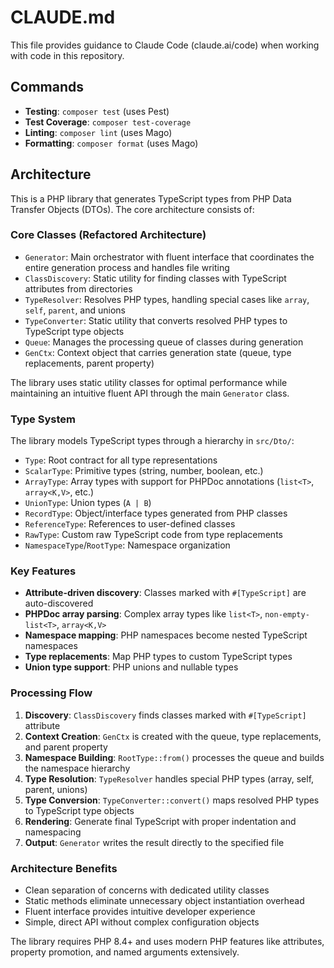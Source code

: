 # CLAUDE.md

This file provides guidance to Claude Code (claude.ai/code) when working with code in this repository.

## Commands

- **Testing**: `composer test` (uses Pest)
- **Test Coverage**: `composer test-coverage`
- **Linting**: `composer lint` (uses Mago)
- **Formatting**: `composer format` (uses Mago)

## Architecture

This is a PHP library that generates TypeScript types from PHP Data Transfer Objects (DTOs). The core architecture consists of:

### Core Classes (Refactored Architecture)
- `Generator`: Main orchestrator with fluent interface that coordinates the entire generation process and handles file writing
- `ClassDiscovery`: Static utility for finding classes with TypeScript attributes from directories
- `TypeResolver`: Resolves PHP types, handling special cases like `array`, `self`, `parent`, and unions
- `TypeConverter`: Static utility that converts resolved PHP types to TypeScript type objects
- `Queue`: Manages the processing queue of classes during generation
- `GenCtx`: Context object that carries generation state (queue, type replacements, parent property)

The library uses static utility classes for optimal performance while maintaining an intuitive fluent API through the main `Generator` class.

### Type System
The library models TypeScript types through a hierarchy in `src/Dto/`:
- `Type`: Root contract for all type representations
- `ScalarType`: Primitive types (string, number, boolean, etc.)
- `ArrayType`: Array types with support for PHPDoc annotations (`list<T>`, `array<K,V>`, etc.)
- `UnionType`: Union types (`A | B`)
- `RecordType`: Object/interface types generated from PHP classes
- `ReferenceType`: References to user-defined classes
- `RawType`: Custom raw TypeScript code from type replacements
- `NamespaceType`/`RootType`: Namespace organization

### Key Features
- **Attribute-driven discovery**: Classes marked with `#[TypeScript]` are auto-discovered
- **PHPDoc array parsing**: Complex array types like `list<T>`, `non-empty-list<T>`, `array<K,V>`
- **Namespace mapping**: PHP namespaces become nested TypeScript namespaces
- **Type replacements**: Map PHP types to custom TypeScript types
- **Union type support**: PHP unions and nullable types

### Processing Flow
1. **Discovery**: `ClassDiscovery` finds classes marked with `#[TypeScript]` attribute
2. **Context Creation**: `GenCtx` is created with the queue, type replacements, and parent property
3. **Namespace Building**: `RootType::from()` processes the queue and builds the namespace hierarchy
4. **Type Resolution**: `TypeResolver` handles special PHP types (array, self, parent, unions) 
5. **Type Conversion**: `TypeConverter::convert()` maps resolved PHP types to TypeScript type objects
6. **Rendering**: Generate final TypeScript with proper indentation and namespacing
7. **Output**: `Generator` writes the result directly to the specified file

### Architecture Benefits
- Clean separation of concerns with dedicated utility classes
- Static methods eliminate unnecessary object instantiation overhead
- Fluent interface provides intuitive developer experience
- Simple, direct API without complex configuration objects

The library requires PHP 8.4+ and uses modern PHP features like attributes, property promotion, and named arguments extensively.